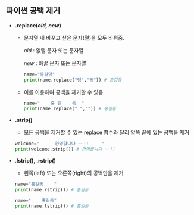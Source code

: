 ## 파이썬 공백 제거
- **.replace(*old, new*)**
    - 문자열 내 바꾸고 싶은 문자(열)을 모두 바꿔줌.
        
        *old* : 없앨 문자 또는 문자열
        
        *new* : 바꿀 문자 또는 문자열
        
        ```python
        name="홍길덩"
        print(name.replace("덩","동")) # 홍길동
        ```
        
    - 이를 이용하여 공백을 제거할 수 있음.
        
        ```python
        name="    홍 길    동  "
        print(name.replace(" ","")) # 홍길동
        ```

- **.strip()**
    - 모든 공백을 제거할 수 있는 replace 함수와 달리 양쪽 끝에 있는 공백을 제거
    
    ```python
    welcome="      환영합니다 ~~!!     "
    print(welcome.strip()) # 환영합니다 ~~!!
    ```
    

- .**lstrip(), .rstrip()**
    - 왼쪽(left) 또는 오른쪽(right)의 공백만을 제거
    ```python
    name="홍길동    "
    print(name.rstrip()) # 홍길동

    name="    홍길동"
    print(name.lstrip()) # 홍길동
    ```
